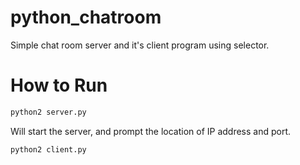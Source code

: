 # python_chatroom
Simple chat room server and it's client program using selector.

# How to Run
```python
python2 server.py
```
Will start the server, and prompt the location of IP address and port.

```python
python2 client.py
```
